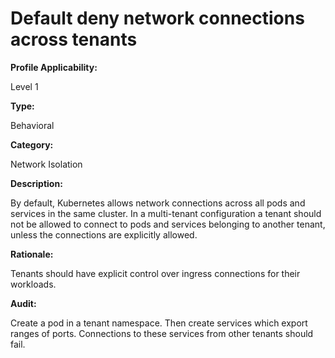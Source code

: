 # Default deny network connections across tenants

**Profile Applicability:**

Level 1

**Type:**

Behavioral

**Category:**

Network Isolation

**Description:**

By default, Kubernetes allows network connections across all pods and services in the same cluster. In a multi-tenant configuration a tenant should not be allowed to connect to pods and services belonging to another tenant, unless the connections are explicitly allowed.

**Rationale:**

Tenants should have explicit control over ingress connections for their workloads.

**Audit:**

Create a pod in a tenant namespace. Then create services which export ranges of ports. Connections to these services from other tenants should fail.